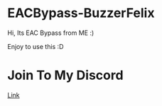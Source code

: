 # EACBypass-BuzzerFelix

Hi, Its EAC Bypass from ME :)

Enjoy to use this :D

# Join To My Discord 

[Link](https://discord.gg/qcSfbVQXjq)
